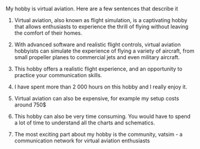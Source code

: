 My hobby is virtual aviation. Here are a few sentences that describe it

1. Virtual aviation, also known as flight simulation, is a captivating hobby that allows enthusiasts to experience the thrill of flying without leaving the comfort of their homes.

2. With advanced software and realistic flight controls, virtual aviation hobbyists can simulate the experience of flying a variety of aircraft, from small propeller planes to commercial jets and even military aircraft.

4. This hobby offers a realistic flight experience, and an opportunity to practice your communication skills.

5. I have spent more than 2 000 hours on this hobby and I really enjoy it.

6. Virtual aviation can also be expensive, for example my setup costs around 750$

7. This hobby can also be very time consuming. You would have to spend a lot of time to understand all the charts and schematics. 

9. The most exciting part about my hobby is the community, vatsim - a communication network for virtual aviation enthusiasts